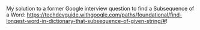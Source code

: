 My solution to a former Google interview question to find a Subsequence of a Word: https://techdevguide.withgoogle.com/paths/foundational/find-longest-word-in-dictionary-that-subsequence-of-given-string/#!
